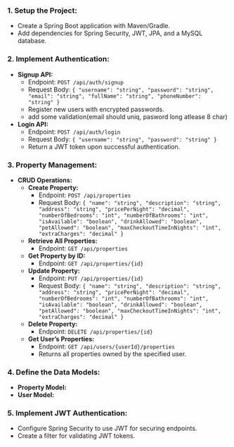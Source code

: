 

### **1. Setup the Project:**

- Create a Spring Boot application with Maven/Gradle.
- Add dependencies for Spring Security, JWT, JPA, and a MySQL database.

### **2. Implement Authentication:**

- **Signup API:**
    - Endpoint: `POST /api/auth/signup`
    - Request Body: `{ "username": "string", "password": "string", "email": "string", "fullName": "string", "phoneNumber": "string" }`
    - Register new users with encrypted passwords.
    - add some validation(email should uniq, pasword long atlease 8 char)
- **Login API:**
    - Endpoint: `POST /api/auth/login`
    - Request Body: `{ "username": "string", "password": "string" }`
    - Return a JWT token upon successful authentication.

### **3. Property Management:**

- **CRUD Operations:**
    - **Create Property:**
        - Endpoint: `POST /api/properties`
        - Request Body: `{ "name": "string", "description": "string", "address": "string", "pricePerNight": "decimal", "numberOfBedrooms": "int", "numberOfBathrooms": "int", "isAvailable": "boolean", "drinkAllowed": "boolean", "petAllowed": "boolean", "maxCheckoutTimeInNights": "int", "extraCharges": "decimal" }`
    - **Retrieve All Properties:**
        - Endpoint: `GET /api/properties`
    - **Get Property by ID:**
        - Endpoint: `GET /api/properties/{id}`
    - **Update Property:**
        - Endpoint: `PUT /api/properties/{id}`
        - Request Body: `{ "name": "string", "description": "string", "address": "string", "pricePerNight": "decimal", "numberOfBedrooms": "int", "numberOfBathrooms": "int", "isAvailable": "boolean", "drinkAllowed": "boolean", "petAllowed": "boolean", "maxCheckoutTimeInNights": "int", "extraCharges": "decimal" }`
    - **Delete Property:**
        - Endpoint: `DELETE /api/properties/{id}`
    - **Get User’s Properties:**
        - Endpoint: `GET /api/users/{userId}/properties`
        - Returns all properties owned by the specified user.

### **4. Define the Data Models:**
  
  - **Property Model:**
  - **User Model:**
 
### **5. Implement JWT Authentication:**

- Configure Spring Security to use JWT for securing endpoints.
- Create a filter for validating JWT tokens.
